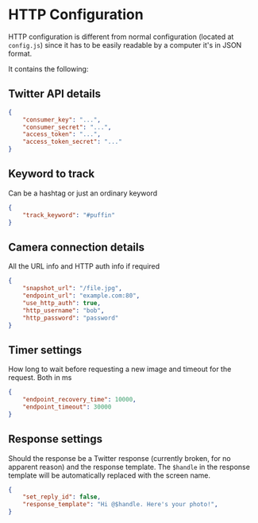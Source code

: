 # HTTP Configuration

HTTP configuration is different from normal configuration (located at `config.js`) since it has to be easily readable
by a computer it's in JSON format.

It contains the following:

## Twitter API details

```json
{
    "consumer_key": "...",
    "consumer_secret": "...",
    "access_token": "...",
    "access_token_secret": "..."
}
```

## Keyword to track
Can be a hashtag or just an ordinary keyword

```json
{
    "track_keyword": "#puffin"
}
```

## Camera connection details
All the URL info and HTTP auth info if required

```json
{
    "snapshot_url": "/file.jpg",
    "endpoint_url": "example.com:80",
    "use_http_auth": true,
    "http_username": "bob",
    "http_password": "password"
}
```

## Timer settings
How long to wait before requesting a new image and timeout for the request. Both in ms

```json
{
    "endpoint_recovery_time": 10000,
    "endpoint_timeout": 30000
}
```

## Response settings
Should the response be a Twitter response (currently broken, for no apparent reason) and the response template.
The `$handle` in the response template will be automatically replaced with the screen name.

```json
{
    "set_reply_id": false,
    "response_template": "Hi @$handle. Here's your photo!",
}
```
